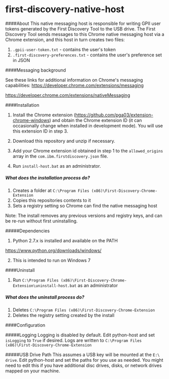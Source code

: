 # first-discovery-native-host

####About
This native messaging host is responsible for writing GPII user tokens generated by the First Discovery
Tool to the USB drive. The First Discovery Tool sends messages to this Chrome native messaging host
via a Chrome extension, and this host in turn creates two files:

1. `.gpii-user-token.txt` - contains the user's token
2. `.first-discovery-preferences.txt` - contains the user's preference set in JSON

####Messaging background

See these links for additional information on Chrome's messaging capabilities:
https://developer.chrome.com/extensions/messaging

https://developer.chrome.com/extensions/nativeMessaging

####Installation
1. Install the Chrome extension (https://github.com/pga03/extension-chrome-windows) and obtain
the Chrome extension ID (it can occasionally change when installed in development mode). You will use 
this extension ID in step 3.

2. Download this repository and unzip if necessary.

3. Add your Chrome extension id obtained in step 1 to the `allowed_origins` array in the `com.ibm.firstdiscovery.json` file. 

4. Run `install-host.bat` as an administrator.

##### What does the installation process do?
1. Creates a folder at `C:\Program Files (x86)\First-Discovery-Chrome-Extension`
2. Copies this repositories contents to it
3. Sets a registry setting so Chrome can find the native messaging host

Note: The install removes any previous versions and registry keys, and can be re-run without first uninstalling. 


#####Dependencies
1. Python 2.7.x is installed and available on the PATH

https://www.python.org/downloads/windows/

2. This is intended to run on Windows 7

####Uninstall
1. Run `C:\Program Files (x86)\First-Discovery-Chrome-Extension\uninstall-host.bat` as an administrator

##### What does the uninstall process do?
1. Deletes `C:\Program Files (x86)\First-Discovery-Chrome-Extension`
2. Deletes the registry setting created by the install

####Configuration

#####Logging
Logging is disabled by default. Edit python-host and set `isLogging` to `True` if desired. Logs
are written to `C:\Program Files (x86)\First-Discovery-Chrome-Extension`

#####USB Drive Path
This assumes a USB key will be mounted at the `E:\ drive`. Edit python-host and set the paths for you
use as needed. You might need to edit this if you have additional disc drives, disks, or network drives
mapped on your machine.
